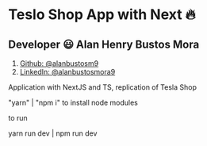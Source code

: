 # Teslo Shop App with Next :fire:

## Developer :smiley: Alan Henry Bustos Mora

1. [Github: @alanbustosm9](https://github.com/alanbustosm9)
2. [LinkedIn: @alanbustosmora9](https://www.linkedin.com/in/alanbustosmora9/)

Application with NextJS and TS, replication of Tesla Shop

"yarn" | "npm i" to install node modules

to run

yarn run dev | npm run dev
